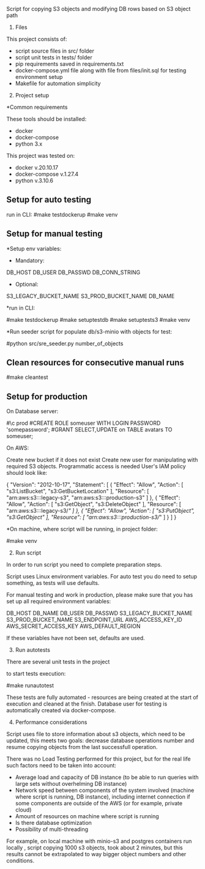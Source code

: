 Script for copying S3 objects and modifying DB rows based on S3 object path

1. Files

This project consists of:

- script source files in src/ folder
- script unit tests in tests/ folder
- pip requirements saved in requirements.txt
- docker-compose.yml file along with file from files/init.sql for testing environment setup
- Makefile for automation simplicity

2. Project setup

*Common requirements

These tools should be installed:

- docker
- docker-compose
- python 3.x

This project was tested on:

- docker v.20.10.17
- docker-compose v.1.27.4
- python v.3.10.6


Setup for auto testing
----------------------

run in CLI:
#make testdockerup
#make venv

Setup for manual testing
------------------------
*Setup env variables:

- Mandatory:

DB_HOST
DB_USER
DB_PASSWD
DB_CONN_STRING

- Optional:
 
S3_LEGACY_BUCKET_NAME
S3_PROD_BUCKET_NAME
DB_NAME


*run in CLI:

#make testdockerup
#make setuptestdb
#make setuptests3
#make venv

*Run seeder script for populate db/s3-minio with objects for test:

#python src/sre_seeder.py number_of_objects


Clean resources for consecutive manual runs
-------------------------------------------

#make cleantest
	
Setup for production
--------------------

On Database server:

#\c prod
#CREATE ROLE someuser WITH LOGIN PASSWORD 'somepassword';
#GRANT SELECT,UPDATE on TABLE avatars TO someuser;

On AWS:

Create new bucket if it does not exist
Create new user for manipulating with required S3 objects. Programmatic access is needed
User's IAM policy should look like:

{
    "Version": "2012-10-17",
    "Statement": [
        {
            "Effect": "Allow",
            "Action": [
                "s3:ListBucket",
                "s3:GetBucketLocation"
            ],
            "Resource": [
                "arn:aws:s3:::legacy-s3",
                "arn:aws:s3:::production-s3"
            ]
        },
        {
            "Effect": "Allow",
            "Action": [
                "s3:GetObject",
                "s3:DeleteObject"
            ],
            "Resource": [
                "arn:aws:s3:::legacy-s3/*"
            ]
        },
        {
            "Effect": "Allow",
            "Action": [
                "s3:PutObject",
                "s3:GetObject"
            ],
            "Resource": [
                "arn:aws:s3:::production-s3/*"
            ]
        }
    ]
}


*On machine, where script will be running, in project folder:

#make venv

2. Run script

In order to run script you need to complete preparation steps.

Script uses Linux environment variables. For auto test you do need to setup something, as tests will use defaults.

For manual testing and work in production, please make sure that you has set up all required environment variables:

DB_HOST
DB_NAME
DB_USER
DB_PASSWD
S3_LEGACY_BUCKET_NAME
S3_PROD_BUCKET_NAME
S3_ENDPOINT_URL
AWS_ACCESS_KEY_ID
AWS_SECRET_ACCESS_KEY
AWS_DEFAULT_REGION

If these variables have not been set, defaults are used.

3. Run autotests

There are several unit tests in the project

to start tests execution:

#make runautotest

These tests are fully automated - resources are being created at the start of execution and cleaned at the finish. Database user for testing is automatically created via docker-compose.

4. Performance considerations

Script uses file to store information about s3 objects, which need to be updated, this meets two goals: decrease database operations number and resume copying objects from the last successfull operation.

There was no Load Testing performed for this project, but for the real life such factors need to be taken into account:

- Average load and capacity of DB instance (to be able to run queries with large sets without overhelming DB instance)
- Network speed between components of the system involved (machine where script is running, DB instance), including internet connection if some components are outside of the AWS (or for example, private cloud)
- Amount of resources on machine where script is running
- Is there database optimization
- Possibility of multi-threading

For example, on local machine with minio-s3 and postgres containers run locally , script copying 1000 s3 objects, took about 2 minutes, but this results cannot be extrapolated to way bigger object numbers and other conditions.

 
